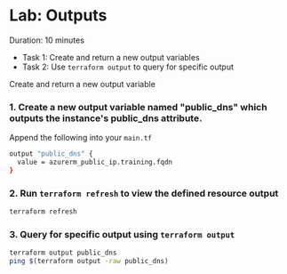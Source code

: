 # Lab: Outputs

Duration: 10 minutes

- Task 1: Create and return a new output variables
- Task 2: Use `terraform output` to query for specific output


Create and return a new output variable

### 1. Create a new output variable named "public_dns" which outputs the instance's public_dns attribute.

Append the following into your `main.tf`

```bash
output "public_dns" {
  value = azurerm_public_ip.training.fqdn
}
```

### 2. Run `terraform refresh` to view the defined resource output

```bash
terraform refresh
```

### 3. Query for specific output using `terraform output`

```bash
terraform output public_dns
ping $(terraform output -raw public_dns)
```

